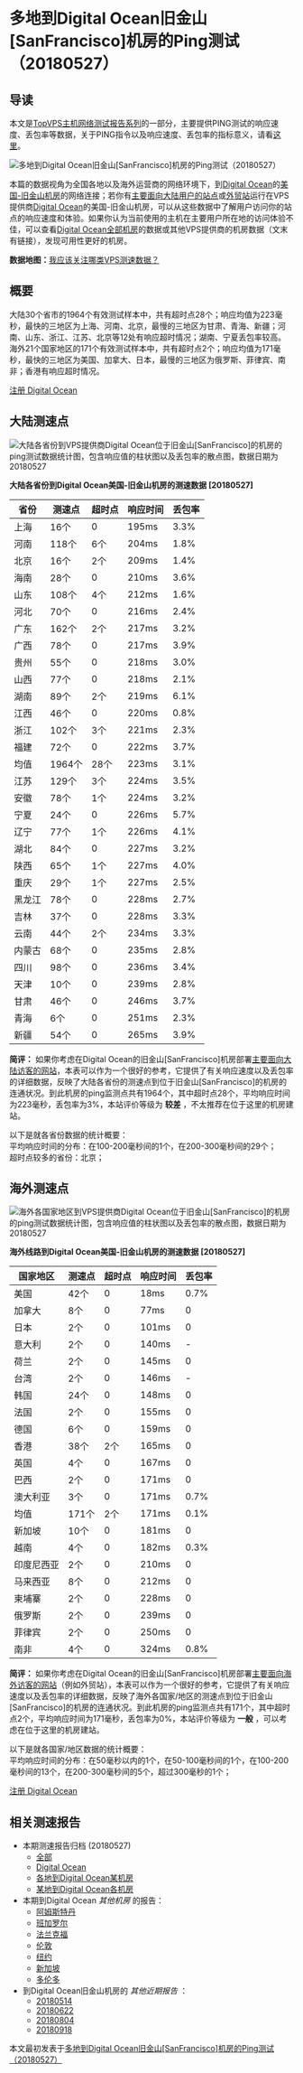 #  多地到Digital Ocean旧金山[SanFrancisco]机房的Ping测试（20180527） 

## 导读

本文是[TopVPS主机网络测试报告系列](https://vps123.top/pingtest)的一部分，主要提供PING测试的响应速度、丢包率等数据，关于PING指令以及响应速度、丢包率的指标意义，请看[这里](https://vps123.top/what-is-ping.html)。

![多地到Digital Ocean旧金山\[SanFrancisco\]机房的Ping测试（20180527）](/images/thumbnails/to_do_SanFrancisco.png)

本篇的数据视角为全国各地以及海外运营商的网络环境下，到[Digital Ocean](https://vps123.top/go/do)的[美国-旧金山机房](https://vps123.top/digitalocean-facilities.html#sanfrancisco)的网络连接；若你有[主要面向大陆用户的站点](https://vps123.top/website-for-mainland-users.html)或[外贸站](https://vps123.top/website-for-internation-trade.html)运行在VPS提供商[Digital Ocean](https://vps123.top/go/do)的美国-旧金山机房，可以从这些数据中了解用户访问你的站点的响应速度和体验。如果你认为当前使用的主机在主要用户所在地的访问体验不佳，可以查看[Digital Ocean全部机房](/digitalocean/isp/china/20180527-digitalocean-isp-china.md)的数据或其他VPS提供商的机房数据（文末有链接），发现可用性更好的机房。

**数据地图：**[我应该关注哪类VPS测速数据？](https://vps123.top/find-pingtest-data-you-need.html)

## 概要

大陆30个省市的1964个有效测试样本中，共有超时点28个；响应均值为223毫秒，最快的三地区为上海、河南、北京，最慢的三地区为甘肃、青海、新疆；河南、山东、浙江、江苏、北京等12处有响应超时情况；湖南、宁夏丢包率较高。海外21个国家地区的171个有效测试样本中，共有超时点2个；响应均值为171毫秒，最快的三地区为美国、加拿大、日本，最慢的三地区为俄罗斯、菲律宾、南非；香港有响应超时情况。

[注册 Digital Ocean](https://vps123.top/go/do/_btn1)

## 大陆测速点

![大陆各省份到VPS提供商Digital Ocean位于旧金山\[SanFrancisco\]的机房的ping测试数据统计图，包含响应值的柱状图以及丢包率的散点图，数据日期为20180527](/images/pingtests/do_20180527/plot_idc_do_usa-sanfrancisco_20180527_mainland.png)

**大陆各省份到Digital Ocean美国-旧金山机房的测速数据 [20180527]**

省份 | 测速点 | 超时点 | 响应时间 | 丢包率  
---|---|---|---|---  
上海 | 16个 | 0 | 195ms | 3.3%  
河南 | 118个 | 6个 | 204ms | 1.8%  
北京 | 16个 | 2个 | 209ms | 1.4%  
海南 | 28个 | 0 | 210ms | 3.6%  
山东 | 108个 | 4个 | 212ms | 1.6%  
河北 | 70个 | 0 | 216ms | 2.4%  
广东 | 162个 | 2个 | 217ms | 3.2%  
广西 | 78个 | 0 | 217ms | 3.9%  
贵州 | 55个 | 0 | 218ms | 3.0%  
山西 | 77个 | 0 | 218ms | 2.1%  
湖南 | 89个 | 2个 | 219ms | 6.1%  
江西 | 46个 | 0 | 220ms | 0.8%  
浙江 | 102个 | 3个 | 221ms | 2.3%  
福建 | 72个 | 0 | 222ms | 3.7%  
均值 | 1964个 | 28个 | 223ms | 3.1%  
江苏 | 129个 | 3个 | 224ms | 3.5%  
安徽 | 78个 | 1个 | 224ms | 3.2%  
宁夏 | 24个 | 0 | 226ms | 5.7%  
辽宁 | 77个 | 1个 | 226ms | 4.1%  
湖北 | 84个 | 0 | 227ms | 3.2%  
陕西 | 65个 | 1个 | 227ms | 4.0%  
重庆 | 29个 | 1个 | 227ms | 2.5%  
黑龙江 | 78个 | 0 | 228ms | 2.7%  
吉林 | 37个 | 0 | 228ms | 3.3%  
云南 | 44个 | 2个 | 234ms | 3.3%  
内蒙古 | 68个 | 0 | 235ms | 2.8%  
四川 | 98个 | 0 | 236ms | 3.4%  
天津 | 10个 | 0 | 239ms | 2.8%  
甘肃 | 46个 | 0 | 246ms | 3.7%  
青海 | 6个 | 0 | 251ms | 2.3%  
新疆 | 54个 | 0 | 265ms | 3.9%  
  
**简评：** 如果你考虑在Digital Ocean的旧金山[SanFrancisco]机房部署[主要面向大陆访客的网站](website-for-mainland-users.html)，本表可以作为一个很好的参考，它提供了有关响应速度以及丢包率的详细数据，反映了大陆各省份的测速点到位于旧金山[SanFrancisco]的机房的连通状况。到此机房的ping监测点共有1964个，其中超时点28个，平均响应时间为223毫秒，丢包率为3%，本站评价等级为 **较差** ，不太推荐在位于这里的机房建站。

以下是就各省份数据的统计概要：  
平均响应时间的分布：在100-200毫秒间的1个，在200-300毫秒间的29个；  
超时点较多的省份：北京；

## 海外测速点

![海外各国家地区到VPS提供商Digital Ocean位于旧金山\[SanFrancisco\]的机房的ping测试数据统计图，包含响应值的柱状图以及丢包率的散点图，数据日期为20180527](/images/pingtests/do_20180527/plot_idc_do_usa-sanfrancisco_20180527_overseas.png)

**海外线路到Digital Ocean美国-旧金山机房的测速数据 [20180527]**

国家地区 | 测速点 | 超时点 | 响应时间 | 丢包率  
---|---|---|---|---  
美国 | 42个 | 0 | 18ms | 0.7%  
加拿大 | 8个 | 0 | 77ms | 0  
日本 | 2个 | 0 | 101ms | 0  
意大利 | 2个 | 0 | 140ms | -  
荷兰 | 2个 | 0 | 145ms | 0  
台湾 | 2个 | 0 | 146ms | -  
韩国 | 24个 | 0 | 148ms | 0  
法国 | 2个 | 0 | 155ms | 0  
德国 | 6个 | 0 | 159ms | 0  
香港 | 38个 | 2个 | 165ms | 0  
英国 | 4个 | 0 | 167ms | 0  
巴西 | 2个 | 0 | 171ms | 0  
澳大利亚 | 3个 | 0 | 171ms | 0.7%  
均值 | 171个 | 2个 | 171ms | 0.1%  
新加坡 | 10个 | 0 | 181ms | 0  
越南 | 4个 | 0 | 182ms | 0.3%  
印度尼西亚 | 2个 | 0 | 210ms | 0  
马来西亚 | 8个 | 0 | 212ms | 0  
柬埔寨 | 2个 | 0 | 228ms | 0  
俄罗斯 | 2个 | 0 | 239ms | 0  
菲律宾 | 2个 | 0 | 250ms | 0  
南非 | 4个 | 0 | 324ms | 0.8%  
  
**简评：** 如果你考虑在Digital Ocean的旧金山[SanFrancisco]机房部署[主要面向海外访客的网站](https://vps123.top/website-for-internation-trade.html)（例如外贸站），本表可以作为一个很好的参考，它提供了有关响应速度以及丢包率的详细数据，反映了海外各国家/地区的测速点到位于旧金山[SanFrancisco]的机房的连通状况。到此机房的ping监测点共有171个，其中超时点2个，平均响应时间为171毫秒，丢包率为0%，本站评价等级为 **一般** ，可以考虑在位于这里的机房建站。

以下是就各国家/地区数据的统计概要：  
平均响应时间的分布：在50毫秒以内的1个，在50-100毫秒间的1个，在100-200毫秒间的13个，在200-300毫秒间的5个，超过300毫秒的1个；

[注册 Digital Ocean](https://vps123.top/go/do/_btn2)

## 相关测速报告

  * 本期测速报告归档 (20180527) 
    * [全部](https://vps123.top/pingtests/20180527 "本期各VPS提供商全部测速报告")
    * [Digital Ocean](https://vps123.top/pingtests/idc-digitalocean/20180527 "本期Digital Ocean的全部测速报告")
    * [各地到Digital Ocean某机房](https://vps123.top/pingtests/idc-digitalocean/isp-global/20180527 "以Digital Ocean某机房为关注对象的视角，横向比较大陆各省份、海外各国家地区")
    * [某地到Digital Ocean各机房](https://vps123.top/pingtests/idc-digitalocean/facility-all/20180527 "以大陆某省份为关注对象的视角，横向比较Digital Ocean各机房")
  * 本期到Digital Ocean _其他机房_ 的报告： 
    * [阿姆斯特丹](/digitalocean/idc/amsterdam/20180527-digitalocean-idc-amsterdam.md "多地到Digital Ocean阿姆斯特丹机房的Ping测试 20180527")
    * [班加罗尔](/digitalocean/idc/bangalore/20180527-digitalocean-idc-bangalore.md "多地到Digital Ocean班加罗尔机房的Ping测试 20180527")
    * [法兰克福](/digitalocean/idc/frankfurt/20180527-digitalocean-idc-frankfurt.md "多地到Digital Ocean法兰克福机房的Ping测试 20180527")
    * [伦敦](/digitalocean/idc/london/20180527-digitalocean-idc-london.md "多地到Digital Ocean伦敦机房的Ping测试 20180527")
    * [纽约](/digitalocean/idc/newyork/20180527-digitalocean-idc-newyork.md "多地到Digital Ocean纽约机房的Ping测试 20180527")
    * [新加坡](/digitalocean/idc/singapore/20180527-digitalocean-idc-singapore.md "多地到Digital Ocean新加坡机房的Ping测试 20180527")
    * [多伦多](/digitalocean/idc/toronto/20180527-digitalocean-idc-toronto.md "多地到Digital Ocean多伦多机房的Ping测试 20180527")
  * 到Digital Ocean旧金山机房的 _其他近期报告_ ： 
    * [20180514](/digitalocean/idc/sanfrancisco/20180514-digitalocean-idc-sanfrancisco.md "多地到Digital Ocean旧金山机房的Ping测试 20180514")
    * [20180622](/digitalocean/idc/sanfrancisco/20180622-digitalocean-idc-sanfrancisco.md "多地到Digital Ocean旧金山机房的Ping测试 20180622")
    * [20180804](/digitalocean/idc/sanfrancisco/20180804-digitalocean-idc-sanfrancisco.md "多地到Digital Ocean旧金山机房的Ping测试 20180804")
    * [20180918](/digitalocean/idc/sanfrancisco/20180918-digitalocean-idc-sanfrancisco.md "多地到Digital Ocean旧金山机房的Ping测试 20180918")



本文最初发表于[多地到Digital Ocean旧金山[SanFrancisco]机房的Ping测试（20180527）](https://vps123.top/pingtest/20180527-digitalocean-idc-sanfrancisco.html)
